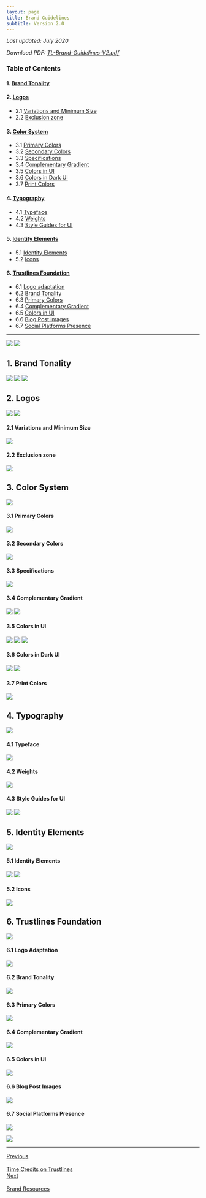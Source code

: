 ```yaml
---
layout: page
title: Brand Guidelines
subtitle: Version 2.0
---
```


_Last updated: July 2020_

_Download PDF: <a href="../../assets/pdf/200608-TL-guidelines-V2.pdf" target="_blank">TL-Brand-Guidelines-V2.pdf</a>_


### Table of Contents

#### 1. [Brand Tonality](#1-brand-tonality-1)

#### 2. [Logos](#2-logo-1)

  - 2.1 [Variations and Minimum Size](#21-variations-and-minimum-size)
  - 2.2 [Exclusion zone](#22-exclusion-zone)

#### 3. [Color System](#3-color-system-1)

  - 3.1 [Primary Colors](#31-primary-colors)
  - 3.2 [Secondary Colors](#32-secondary-colors)
  - 3.3 [Specifications](#33-specifications)
  - 3.4 [Complementary Gradient](#34-complementary-gradient)
  - 3.5 [Colors in UI](#35-colors-in-ui)
  - 3.6 [Colors in Dark UI](#36-colors-in-dark-ui)
  - 3.7 [Print Colors](#37-print-colors)

#### 4. [Typography](#4-typography-1)

  - 4.1 [Typeface](#41-typeface)
  - 4.2 [Weights](#42-weights)
  - 4.3 [Style Guides for UI](#43-style-guides-for-UI)

#### 5. [Identity Elements](#5-identity-elements-1)

  - 5.1 [Identity Elements](#51-identity-elements)
  - 5.2 [Icons](#52-icons)

#### 6. [Trustlines Foundation](#6-trustlines-foundation-1)

  - 6.1 [Logo adaptation](#61-logo-adaptation)
  - 6.2 [Brand Tonality](#62-brand-tonality)
  - 6.3 [Primary Colors](#63-primary-colors)
  - 6.4 [Complementary Gradient](#64-complementary-gradient)
  - 6.5 [Colors in UI](#65-colors-in-ui)
  - 6.6 [Blog Post images](#66-blog-post-images)
  - 6.7 [Social Platforms Presence](#67-social-platforms-presence)

___

<a href="../../assets/images/brand/guidelines/01.png" class="brand_guidelines_link"><img src="../../assets/images/brand/guidelines/01.png" class="brand_guidelines_img" /></a>
<a href="../../assets/images/brand/guidelines/02.png" class="brand_guidelines_link"><img src="../../assets/images/brand/guidelines/02.png" class="brand_guidelines_img" /></a>

## 1. Brand Tonality

<a href="../../assets/images/brand/guidelines/03.png" class="brand_guidelines_link"><img src="../../assets/images/brand/guidelines/03.png" class="brand_guidelines_img" /></a>
<a href="../../assets/images/brand/guidelines/04.png" class="brand_guidelines_link"><img src="../../assets/images/brand/guidelines/04.png" class="brand_guidelines_img" /></a>
<a href="../../assets/images/brand/guidelines/05.png" class="brand_guidelines_link"><img src="../../assets/images/brand/guidelines/05.png" class="brand_guidelines_img" /></a>


## 2. Logos

<a href="../../assets/images/brand/guidelines/06.png" class="brand_guidelines_link"><img src="../../assets/images/brand/guidelines/06.png" class="brand_guidelines_img" /></a>
<a href="../../assets/images/brand/guidelines/07.png" class="brand_guidelines_link"><img src="../../assets/images/brand/guidelines/07.png" class="brand_guidelines_img" /></a>

#### 2.1 Variations and Minimum Size

<a href="../../assets/images/brand/guidelines/08.png" class="brand_guidelines_link"><img src="../../assets/images/brand/guidelines/08.png" class="brand_guidelines_img" /></a>

#### 2.2 Exclusion zone

<a href="../../assets/images/brand/guidelines/09.png" class="brand_guidelines_link"><img src="../../assets/images/brand/guidelines/09.png" class="brand_guidelines_img" /></a>


## 3. Color System

<a href="../../assets/images/brand/guidelines/10.png" class="brand_guidelines_link"><img src="../../assets/images/brand/guidelines/10.png" class="brand_guidelines_img" /></a>

#### 3.1 Primary Colors

<a href="../../assets/images/brand/guidelines/11.png" class="brand_guidelines_link"><img src="../../assets/images/brand/guidelines/11.png" class="brand_guidelines_img" /></a>

#### 3.2 Secondary Colors

<a href="../../assets/images/brand/guidelines/12.png" class="brand_guidelines_link"><img src="../../assets/images/brand/guidelines/12.png" class="brand_guidelines_img" /></a>

#### 3.3 Specifications

<a href="../../assets/images/brand/guidelines/13.png" class="brand_guidelines_link"><img src="../../assets/images/brand/guidelines/13.png" class="brand_guidelines_img" /></a>

#### 3.4 Complementary Gradient

<a href="../../assets/images/brand/guidelines/14.png" class="brand_guidelines_link"><img src="../../assets/images/brand/guidelines/14.png" class="brand_guidelines_img" /></a>
<a href="../../assets/images/brand/guidelines/15.png" class="brand_guidelines_link"><img src="../../assets/images/brand/guidelines/15.png" class="brand_guidelines_img" /></a>

#### 3.5 Colors in UI

<a href="../../assets/images/brand/guidelines/16.png" class="brand_guidelines_link"><img src="../../assets/images/brand/guidelines/16.png" class="brand_guidelines_img" /></a>
<a href="../../assets/images/brand/guidelines/17.png" class="brand_guidelines_link"><img src="../../assets/images/brand/guidelines/17.png" class="brand_guidelines_img" /></a>
<a href="../../assets/images/brand/guidelines/17.5.png" class="brand_guidelines_link"><img src="../../assets/images/brand/guidelines/17.5.png" class="brand_guidelines_img" /></a>

#### 3.6 Colors in Dark UI

<a href="../../assets/images/brand/guidelines/18.png" class="brand_guidelines_link"><img src="../../assets/images/brand/guidelines/18.png" class="brand_guidelines_img" /></a>
<a href="../../assets/images/brand/guidelines/19.png" class="brand_guidelines_link"><img src="../../assets/images/brand/guidelines/19.png" class="brand_guidelines_img" /></a>

#### 3.7 Print Colors

<a href="../../assets/images/brand/guidelines/20.png" class="brand_guidelines_link"><img src="../../assets/images/brand/guidelines/20.png" class="brand_guidelines_img" /></a>


## 4. Typography

<a href="../../assets/images/brand/guidelines/21.png" class="brand_guidelines_link"><img src="../../assets/images/brand/guidelines/21.png" class="brand_guidelines_img" /></a>

#### 4.1 Typeface

<a href="../../assets/images/brand/guidelines/22.png" class="brand_guidelines_link"><img src="../../assets/images/brand/guidelines/22.png" class="brand_guidelines_img" /></a>

#### 4.2 Weights

<a href="../../assets/images/brand/guidelines/23.png" class="brand_guidelines_link"><img src="../../assets/images/brand/guidelines/23.png" class="brand_guidelines_img" /></a>

#### 4.3 Style Guides for UI

<a href="../../assets/images/brand/guidelines/24.png" class="brand_guidelines_link"><img src="../../assets/images/brand/guidelines/24.png" class="brand_guidelines_img" /></a>
<a href="../../assets/images/brand/guidelines/25.png" class="brand_guidelines_link"><img src="../../assets/images/brand/guidelines/25.png" class="brand_guidelines_img" /></a>


## 5. Identity Elements

<a href="../../assets/images/brand/guidelines/26.png" class="brand_guidelines_link"><img src="../../assets/images/brand/guidelines/26.png" class="brand_guidelines_img" /></a>

#### 5.1 Identity Elements

<a href="../../assets/images/brand/guidelines/27.png" class="brand_guidelines_link"><img src="../../assets/images/brand/guidelines/27.png" class="brand_guidelines_img" /></a>
<a href="../../assets/images/brand/guidelines/28.png" class="brand_guidelines_link"><img src="../../assets/images/brand/guidelines/28.png" class="brand_guidelines_img" /></a>

#### 5.2 Icons

<a href="../../assets/images/brand/guidelines/29.png" class="brand_guidelines_link"><img src="../../assets/images/brand/guidelines/29.png" class="brand_guidelines_img" /></a>


## 6. Trustlines Foundation

<a href="../../assets/images/brand/guidelines/30.png" class="brand_guidelines_link"><img src="../../assets/images/brand/guidelines/30.png" class="brand_guidelines_img" /></a>

#### 6.1 Logo Adaptation

<a href="../../assets/images/brand/guidelines/31.png" class="brand_guidelines_link"><img src="../../assets/images/brand/guidelines/31.png" class="brand_guidelines_img" /></a>

#### 6.2 Brand Tonality

<a href="../../assets/images/brand/guidelines/32.png" class="brand_guidelines_link"><img src="../../assets/images/brand/guidelines/32.png" class="brand_guidelines_img" /></a>

#### 6.3 Primary Colors

<a href="../../assets/images/brand/guidelines/33.png" class="brand_guidelines_link"><img src="../../assets/images/brand/guidelines/33.png" class="brand_guidelines_img" /></a>

#### 6.4 Complementary Gradient

<a href="../../assets/images/brand/guidelines/34.png" class="brand_guidelines_link"><img src="../../assets/images/brand/guidelines/34.png" class="brand_guidelines_img" /></a>

#### 6.5 Colors in UI

<a href="../../assets/images/brand/guidelines/35.png" class="brand_guidelines_link"><img src="../../assets/images/brand/guidelines/35.png" class="brand_guidelines_img" /></a>

#### 6.6 Blog Post Images

<a href="../../assets/images/brand/guidelines/36.png" class="brand_guidelines_link"><img src="../../assets/images/brand/guidelines/36.png" class="brand_guidelines_img" /></a>

#### 6.7 Social Platforms Presence

<a href="../../assets/images/brand/guidelines/37.png" class="brand_guidelines_link"><img src="../../assets/images/brand/guidelines/37.png" class="brand_guidelines_img" /></a>


<a href="../../assets/images/brand/guidelines/38.png" class="brand_guidelines_link"><img src="../../assets/images/brand/guidelines/38.png" class="brand_guidelines_img" /></a>

___

<div id="prev_next">
<div class="prev"><a href="../use_cases/time_credits/time_credits_on_trustlines" class="prev_next_text">Previous</a></div>
<div class="prev"><a href="../use_cases/time_credits/time_credits_on_trustlines" class="icon fas fa-arrow-left prev_next"></a><br></div>
<div class="prev"><a href="../use_cases/time_credits/time_credits_on_trustlines" class="prev_next_text">Time Credits on Trustlines</a></div>
</div>
<div id="prev_next">
<div><a href="brand_resources" class="prev_next_text">Next</a></div>
<div><a href="brand_resources" class="icon fas fa-arrow-right prev_next"></a><br></div>
<div><a href="brand_resources" class="prev_next_text">Brand Resources</a></div>
</div>
